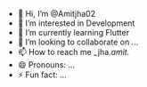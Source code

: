 - 👋 Hi, I’m @Amitjha02
- 👀 I’m interested in Development 
- 🌱 I’m currently learning Flutter
- 💞️ I’m looking to collaborate on ...
- 📫 How to reach me _jha._amit._
- 😄 Pronouns: ...
- ⚡ Fun fact: ...

<!---
Amitjha02/Amitjha02 is a ✨ special ✨ repository because its `README.md` (this file) appears on your GitHub profile.
You can click the Preview link to take a look at your changes.
--->

